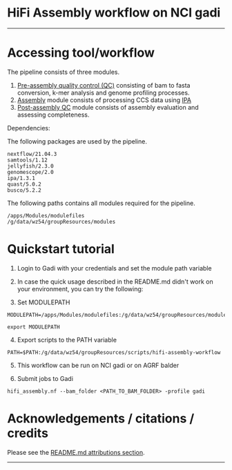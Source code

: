 HiFi Assembly workflow on NCI gadi
===========

---

# Accessing tool/workflow

The pipeline consists of three modules.

1.	[Pre-assembly quality control (QC)](https://github.com/AusARG/hifi-assembly-workflow/blob/master/recommendations.md#stage-1-pre-assembly-quality-control) consisting of bam to fasta conversion, k-mer analysis and genome profiling processes.
2.	[Assembly](https://github.com/AusARG/hifi-assembly-workflow/blob/master/recommendations.md#stage-2-assembly) module consists of processing CCS data using [IPA](https://bio.tools/ipa_hifi)
3.	[Post-assembly QC](https://github.com/AusARG/hifi-assembly-workflow/blob/master/recommendations.md#stage-3-post-assembly-quality-control) module consists of assembly evaluation and assessing completeness.

Dependencies:

The following packages are used by the pipeline.
```
nextflow/21.04.3
samtools/1.12
jellyfish/2.3.0
genomescope/2.0
ipa/1.3.1
quast/5.0.2
busco/5.2.2
```
The following paths contains all modules required for the pipeline.
```
/apps/Modules/modulefiles 
/g/data/wz54/groupResources/modules 
```

# Quickstart tutorial

1. Login to Gadi with your credentials and set the module path variable

2. In case the quick usage described in the README.md didn't work on your environment, you can try the following:

3. Set MODULEPATH 

```
MODULEPATH=/apps/Modules/modulefiles:/g/data/wz54/groupResources/modules:/g/data/if89/apps/modulefiles:/etc/scl/modulefiles:/opt/Modules/modulefiles:/opt/Modules/v4.3.0/modulefiles

export MODULEPATH
```

4. Export scripts to the PATH variable

```
PATH=$PATH:/g/data/wz54/groupResources/scripts/hifi-assembly-workflow
```

5. This workflow can be run on NCI gadi or on AGRF balder

6. Submit jobs to Gadi

```
hifi_assembly.nf --bam_folder <PATH_TO_BAM_FOLDER> -profile gadi
```


# Acknowledgements / citations / credits

Please see the [README.md attributions section](https://github.com/AusARG/hifi-assembly-workflow#attributions).

---
